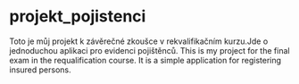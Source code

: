 # projekt_pojistenci
Toto je můj projekt k závěrečné zkoušce v rekvalifikačním kurzu.Jde o jednoduchou aplikaci pro evidenci pojištěnců.
This is my project for the final exam in the requalification course. It is a simple application for registering insured persons.

